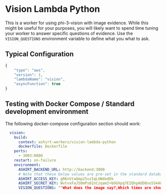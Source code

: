 # Vision Lambda Python

This is a worker for using phi-3-vision with image evidence. While this might be useful for your purposes, you will likely want to spend time tuning your worker to answer specific questions of evidence. Use the `VISION_QUESTIONS` environment variable to define what you what to ask.

## Typical Configuration

```ts
{
    "type": "aws", 
    "version": 1,
    "lambdaName": "vision",
    "asyncFunction": true
}
```

## Testing with Docker Compose / Standard development environment

The following docker-compose configuration section should work:

```yml
  vision:
    build:
      context: ashirt-workers/vision-lambda-python
      dockerfile: Dockerfile
    ports:
      - 3003:8080
    restart: on-failure
    environment:
      ASHIRT_BACKEND_URL: http://backend:3000
      # Note that these below values are pre-set in the standard database seed
      ASHIRT_ACCESS_KEY: gR6nVtaQmp2SvzIqLUWdedDk
      ASHIRT_SECRET_KEY: WvtvxFaJS0mPs82nCzqamI+bOGXpq7EIQhg4UD8nxS5448XG9N0gNAceJGBLPdCA3kAzC4MdUSHnKCJ/lZD++A==
      VISION_QUESTIONS: ""What does the image say?,Which times are shown in the image?, Which applications are open in the image?, Which operating system is being used in the image?"
```
